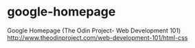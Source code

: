 # google-homepage

Google Homepage (The Odin Project- Web Development 101)
http://www.theodinproject.com/web-development-101/html-css
